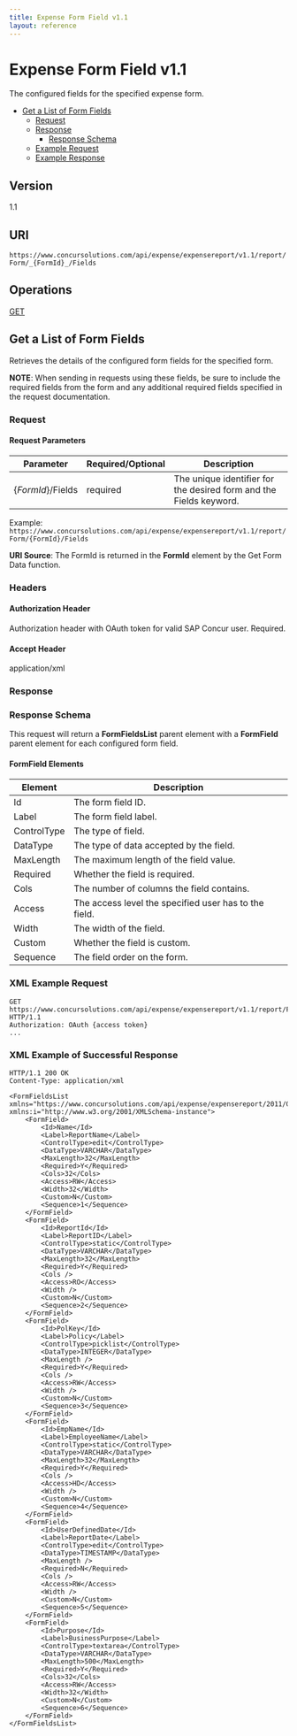 ```yaml
---
title: Expense Form Field v1.1
layout: reference
---
```


# Expense Form Field v1.1

The configured fields for the specified expense form.

* [Get a List of Form Fields](#get-list-form-fields)
  * [Request](#request)
  * [Response](#response)
    * [Response Schema](#res-schema)
  * [Example Request](#ex-req)
  * [Example Response](#ex-res)

## Version
1.1

## URI
`https://www.concursolutions.com/api/expense/expensereport/v1.1/report/Form/_{FormId}_/Fields`

## Operations
[GET](#get)

## <a name="get-list-form-fields"></a>Get a List of Form Fields
Retrieves the details of the configured form fields for the specified form.

**NOTE**: When sending in requests using these fields, be sure to include the required fields from the form and any additional required fields specified in the request documentation.

### <a name="request"></a>Request

#### Request Parameters

| Parameter |Required/Optional| Description |
|-----------------|--------|-----------------------------|
|{_FormId_}/Fields | required | The unique identifier for the desired form and the Fields keyword. |

Example: `https://www.concursolutions.com/api/expense/expensereport/v1.1/report/Form/{FormId}/Fields`

**URI Source**: The FormId is returned in the **FormId** element by the Get Form Data function.

### Headers

#### Authorization Header
Authorization header with OAuth token for valid SAP Concur user. Required.

#### Accept Header
application/xml

### <a name="response"></a>Response

### <a name="res-schema"></a>Response Schema
This request will return a **FormFieldsList** parent element with a **FormField** parent element for each configured form field.

#### FormField Elements

|  Element |  Description |
| -------- | ------------ |
|  Id |  The form field ID. |
|  Label |  The form field label. |
|  ControlType |  The type of field. |
|  DataType |  The type of data accepted by the field. |
|  MaxLength |  The maximum length of the field value. |
|  Required |  Whether the field is required. |
|  Cols |  The number of columns the field contains. |
|  Access |  The access level the specified user has to the field. |
|  Width |  The width of the field. |
|  Custom |  Whether the field is custom. |
|  Sequence |  The field order on the form. |

### <a name="ex-req"></a>XML Example Request

```http
GET https://www.concursolutions.com/api/expense/expensereport/v1.1/report/Form/nAaT8$puKKO2$pEVlsXfSruLpDfZL0wVM$s7/Fields HTTP/1.1
Authorization: OAuth {access token}
...
```

### <a name="ex-res"></a>XML Example of Successful Response

```http
HTTP/1.1 200 OK
Content-Type: application/xml

<FormFieldsList xmlns="https://www.concursolutions.com/api/expense/expensereport/2011/03" xmlns:i="http://www.w3.org/2001/XMLSchema-instance">
    <FormField>
        <Id>Name</Id>
        <Label>ReportName</Label>
        <ControlType>edit</ControlType>
        <DataType>VARCHAR</DataType>
        <MaxLength>32</MaxLength>
        <Required>Y</Required>
        <Cols>32</Cols>
        <Access>RW</Access>
        <Width>32</Width>
        <Custom>N</Custom>
        <Sequence>1</Sequence>
    </FormField>
    <FormField>
        <Id>ReportId</Id>
        <Label>ReportID</Label>
        <ControlType>static</ControlType>
        <DataType>VARCHAR</DataType>
        <MaxLength>32</MaxLength>
        <Required>Y</Required>
        <Cols />
        <Access>RO</Access>
        <Width />
        <Custom>N</Custom>
        <Sequence>2</Sequence>
    </FormField>
    <FormField>
        <Id>PolKey</Id>
        <Label>Policy</Label>
        <ControlType>picklist</ControlType>
        <DataType>INTEGER</DataType>
        <MaxLength />
        <Required>Y</Required>
        <Cols />
        <Access>RW</Access>
        <Width />
        <Custom>N</Custom>
        <Sequence>3</Sequence>
    </FormField>
    <FormField>
        <Id>EmpName</Id>
        <Label>EmployeeName</Label>
        <ControlType>static</ControlType>
        <DataType>VARCHAR</DataType>
        <MaxLength>32</MaxLength>
        <Required>Y</Required>
        <Cols />
        <Access>HD</Access>
        <Width />
        <Custom>N</Custom>
        <Sequence>4</Sequence>
    </FormField>
    <FormField>
        <Id>UserDefinedDate</Id>
        <Label>ReportDate</Label>
        <ControlType>edit</ControlType>
        <DataType>TIMESTAMP</DataType>
        <MaxLength />
        <Required>N</Required>
        <Cols />
        <Access>RW</Access>
        <Width />
        <Custom>N</Custom>
        <Sequence>5</Sequence>
    </FormField>
    <FormField>
        <Id>Purpose</Id>
        <Label>BusinessPurpose</Label>
        <ControlType>textarea</ControlType>
        <DataType>VARCHAR</DataType>
        <MaxLength>500</MaxLength>
        <Required>Y</Required>
        <Cols>32</Cols>
        <Access>RW</Access>
        <Width>32</Width>
        <Custom>N</Custom>
        <Sequence>6</Sequence>
    </FormField>
</FormFieldsList>
```
